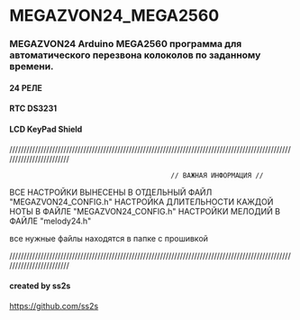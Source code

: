 # MEGAZVON24_MEGA2560

### MEGAZVON24  Arduino MEGA2560 программа для автоматического перезвона колоколов по заданному времени.

#### 24 РЕЛЕ
#### RTC DS3231
#### LCD KeyPad Shield

////////////////////////////////////////////////////////////////////////////////////////////////////////////////////////

                                            // ВАЖНАЯ ИНФОРМАЦИЯ //

 ВСЕ НАСТРОЙКИ ВЫНЕСЕНЫ В ОТДЕЛЬНЫЙ ФАЙЛ "MEGAZVON24_CONFIG.h"
 НАСТРОЙКА ДЛИТЕЛЬНОСТИ КАЖДОЙ НОТЫ В ФАЙЛЕ "MEGAZVON24_CONFIG.h"
 НАСТРОЙКИ МЕЛОДИЙ В ФАЙЛЕ "melody24.h"

 все нужные файлы находятся в папке с прошивкой

////////////////////////////////////////////////////////////////////////////////////////////////////////////////////////


#### created by ss2s
<https://github.com/ss2s>